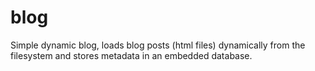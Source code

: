 # blog
Simple dynamic blog, loads blog posts (html files) dynamically from the filesystem and stores metadata in an embedded database.
